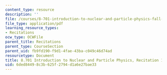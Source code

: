 ```yaml
---
content_type: resource
description: ''
file: /courses/8-701-introduction-to-nuclear-and-particle-physics-fall-2020/6ded84498c3b625f2794d1a6e27bae33_MIT8_701f20_rec18.pdf
file_type: application/pdf
learning_resource_types:
- Recitations
ocw_type: OCWFile
parent_title: Recitations
parent_type: CourseSection
parent_uid: fb9fd190-f9d1-4fae-43ba-c049c46d74ad
resourcetype: Document
title: 8.701 Introduction to Nuclear and Particle Physics, Recitation 18
uid: 6ded8449-8c3b-625f-2794-d1a6e27bae33
---
```

